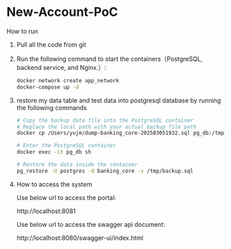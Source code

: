 # New-Account-PoC
How to run 

1. Pull all the code from git
2. Run the following command to start the containers（PostgreSQL, backend service, and Nginx.）:
   ```sh
   docker network create app_network
   docker-compose up -d

   
3. restore my data table and test data into postgresql database by running the following commands

    ```sh
    # Copy the backup data file into the PostgreSQL container
    # Replace the local path with your actual backup file path
    docker cp /Users/yujm/dump-banking_core-202503051932.sql pg_db:/tmp/backup.sql

    # Enter the PostgreSQL container
    docker exec -it pg_db sh

    # Restore the data inside the container
    pg_restore -U postgres -d banking_core -v /tmp/backup.sql

4. How to access the system

   Use below url to access the portal: 
   
   http://localhost:8081

   Use below url to access the swagger api document:
   
   http://localhost:8080/swagger-ui/index.html



    